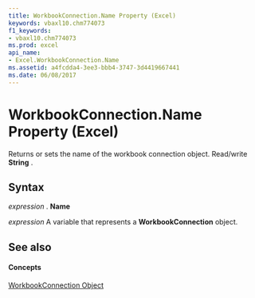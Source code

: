```yaml
---
title: WorkbookConnection.Name Property (Excel)
keywords: vbaxl10.chm774073
f1_keywords:
- vbaxl10.chm774073
ms.prod: excel
api_name:
- Excel.WorkbookConnection.Name
ms.assetid: a4fcdda4-3ee3-bbb4-3747-3d4419667441
ms.date: 06/08/2017
---
```



# WorkbookConnection.Name Property (Excel)

Returns or sets the name of the workbook connection object. Read/write  **String** .


## Syntax

 _expression_ . **Name**

 _expression_ A variable that represents a **WorkbookConnection** object.


## See also


#### Concepts


[WorkbookConnection Object](workbookconnection-object-excel.md)

